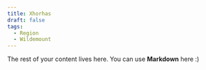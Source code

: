 ```yaml
---
title: Xhorhas
draft: false
tags:
  - Region
  - Wildemount
---
```

 
The rest of your content lives here. You can use **Markdown** here :)